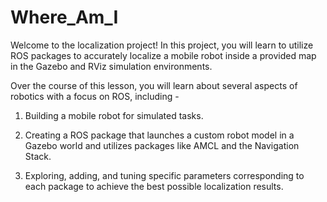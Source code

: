 # Where_Am_I

Welcome to the localization project! In this project, you will learn to utilize ROS packages to accurately localize a mobile robot inside a provided map in the Gazebo and RViz simulation environments.

Over the course of this lesson, you will learn about several aspects of robotics with a focus on ROS, including -

1. Building a mobile robot for simulated tasks.

2. Creating a ROS package that launches a custom robot model in a Gazebo world and utilizes packages like AMCL and the Navigation Stack.

3. Exploring, adding, and tuning specific parameters corresponding to each package to achieve the best possible localization results.
